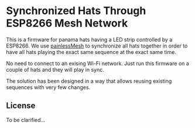 # Synchronized Hats Through ESP8266 Mesh Network

This is a firmware for panama hats having a LED strip controlled by a ESP8266. We use [painlessMesh](https://github.com/gmag11/painlessMesh) to synchronize all hats together in order to have all hats playing the exact same sequence at the exact same time.

No need to connect to an exising Wi-Fi network. Just run this firmware on a couple of hats and they will play in sync.

The solution has been designed in a way that allows reusing existing sequences with very few changes.

## License

To be clarified...
